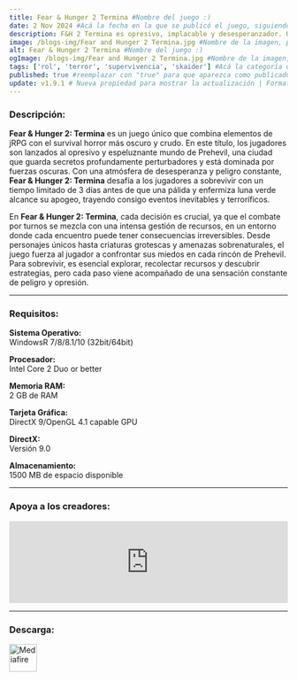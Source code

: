 ```yaml
---
title: Fear & Hunger 2 Termina #Nombre del juego :)
date: 2 Nov 2024 #Acá la fecha en la que se publicó el juego, siguiendo este formato: Dia "30", Mes "Oct", Año "2024" = como debe quedar: 30 Oct 2024
description: F&H 2 Termina es opresivo, implacable y desesperanzador. Una mezcla de jRPG y survival horror. Combate por turnos combinado con gestión de recursos. Tienes 3 días para explorar el siniestro pueblo de Prehevil y descubrir sus oscuros secretos. 3 días hasta que la luna pálida y enfermizamente verde llegue a su punto máximo. #Acá una mini descripción del juego
image: /blogs-img/Fear and Hunger 2 Termina.jpg #Nombre de la imagen, por lo general es exactamente el mismo nombre que el juego excluyendo lo ":" (Dos puntos)
alt: Fear & Hunger 2 Termina #Nombre del juego :)
ogImage: /blogs-img/Fear and Hunger 2 Termina.jpg #Nombre de la imagen, por lo general es exactamente el mismo nombre que el juego excluyendo lo ":" (Dos puntos)
tags: ['rol', 'terror', 'supervivencia', 'skaider'] #Acá la categoría o categorías del juego, si es más de una se coloca en este formato: ['categoría1', 'categoría2']
published: true #reemplazar con "true" para que aparezca como publicado
update: v1.9.1 # Nueva propiedad para mostrar la actualización | Formato: v1.0.0
---
```


<!--En VSCode seleccionando una palabra, por ejemplo: "Fear & Hunger 2 Termina" y apretando Ctrl+F2 se seleccionan todas las palabras iguales-->

### Descripción:
**Fear & Hunger 2: Termina** es un juego único que combina elementos de jRPG con el survival horror más oscuro y crudo. En este título, los jugadores son lanzados al opresivo y espeluznante mundo de Prehevil, una ciudad que guarda secretos profundamente perturbadores y está dominada por fuerzas oscuras. Con una atmósfera de desesperanza y peligro constante, **Fear & Hunger 2: Termina** desafía a los jugadores a sobrevivir con un tiempo limitado de 3 días antes de que una pálida y enfermiza luna verde alcance su apogeo, trayendo consigo eventos inevitables y terroríficos.

En **Fear & Hunger 2: Termina**, cada decisión es crucial, ya que el combate por turnos se mezcla con una intensa gestión de recursos, en un entorno donde cada encuentro puede tener consecuencias irreversibles. Desde personajes únicos hasta criaturas grotescas y amenazas sobrenaturales, el juego fuerza al jugador a confrontar sus miedos en cada rincón de Prehevil. Para sobrevivir, es esencial explorar, recolectar recursos y descubrir estrategias, pero cada paso viene acompañado de una sensación constante de peligro y opresión.

<!--Prompt para Chat-GPT: Hazme una descripción para el juego "Fear & Hunger 2 Termina" y cada que menciones "Fear & Hunger 2 Termina" ponlo en negrita -->

---

### Requisitos:
**Sistema Operativo:**  
WindowsR 7/8/8.1/10 (32bit/64bit)

**Procesador:**  
Intel Core 2 Duo or better

**Memoria RAM:**  
2 GB de RAM

**Tarjeta Gráfica:**  
DirectX 9/OpenGL 4.1 capable GPU

**DirectX:**  
Versión 9.0

**Almacenamiento:**  
1500 MB de espacio disponible

<!--Si falta o sobra un requisito se quita o se agrega manteniendo el mismo formato-->

---

### Apoya a los creadores:
<iframe src="https://store.steampowered.com/widget/2171440/" frameborder="0" style="background-color: transparent; width: 100% !important; aspect-ratio: 646 / 190;"></iframe>

<!--Reemplazar los numeros (AppID) del juego (en este caso 2668510) por el numero (AppID) correspondiente con el juego a publicar-->
<!--El AppID se encuentra en la URL del Juego en Steam-->

---

### Descarga:

[<img src="https://gist.github.com/cxmeel/0dbc95191f239b631c3874f4ccf114e2/raw/download.svg" alt="Mediafire" height="50" />](https://www.mediafire.com/file/ri9yrtz4eqeu2o0/Fear_%2526_Hunger_2_Termina_-_By_Nicolhetti_Projects.zip/file)

<!-- # se debe reemplazar por el link de descarga-->

<!--NOMBRE-DEL-SERVICIO se debe reemplazar por el servicio donde está subido el juego-->